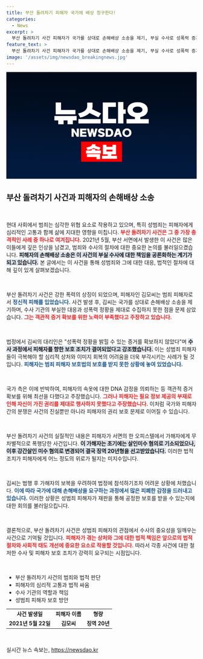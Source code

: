 ```yaml
---
title: 부산 돌려차기 피해자 국가에 배상 청구한다!
categories:
  - News
excerpt: >
  부산 돌려차기 사건 피해자가 국가를 상대로 손해배상 소송을 제기, 부실 수사로 성폭력 증거를 놓쳤다며 고통을 호소했습니다. 피해자 보호 부실과 가해자 보복 우려가 논란을 일으키고 있는 가운데, 국가 측은 반박하고 나섰습니다. 클릭해 사건의 전말을 확인하세요!
feature_text: >
  부산 돌려차기 사건 피해자가 국가를 상대로 손해배상 소송을 제기, 부실 수사로 성폭력 증거를 놓쳤다며 고통을 호소했습니다. 피해자 보호 부실과 가해자 보복 우려가 논란을 일으키고 있는 가운데, 국가 측은 반박하고 나섰습니다. 클릭해 사건의 전말을 확인하세요!
image: '/assets/img/newsdao_breakingnews.jpg'
---
```


<p><img src="/assets/img/newsdao_breakingnews.jpg" alt="flaretime 속보" /></p>

<h2 data-ke-size="size26">부산 돌려차기 사건과 피해자의 손해배상 소송</h2>

<p data-ke-size="size16">&nbsp;</p>

<p>현대 사회에서 범죄는 심각한 위협 요소로 작용하고 있으며, 특히 성범죄는 피해자에게 심리적인 고통과 함께 삶에 지대한 영향을 미칩니다. <b><span style="color: #ee2323;">부산 돌려차기 사건은 그 중 가장 충격적인 사례 중 하나로 여겨집니다.</span></b> 2021년 5월, 부산 서면에서 발생한 이 사건은 많은 이들에게 깊은 인상을 남겼고, 범죄와 수사의 절차에 대한 중요한 논의를 불러일으켰습니다. <b><span style="background-color: #21538527;">피해자의 손해배상 소송은 이 사건의 부실 수사에 대한 책임을 공론화하는 계기가 되고 있습니다.</span></b> 본 글에서는 이 사건을 통해 성범죄와 그에 대한 대응, 법적인 절차에 대해 깊이 있게 살펴보겠습니다.</p>

<p data-ke-size="size16">&nbsp;</p>

<p>부산 돌려차기 사건은 강한 폭력의 상징이 되었으며, 피해자인 김모씨는 범죄 피해자로서 <b><span style="color: #1a5490;">정신적 피해를 입었습니다.</span></b> 사건 발생 후, 김씨는 국가를 상대로 손해배상 소송을 제기하며, 수사 기관의 부실한 대응과 성폭력 정황을 제대로 수집하지 못한 점을 문제 삼았습니다. <b><span style="color: #ee2323;">그는 객관적 증거 확보를 위한 노력이 부족했다고 주장하고 있습니다.</span></b> </p>

<p data-ke-size="size16">&nbsp;</p>

<p>법정에서 김씨의 대리인은 "성폭력 정황을 밝힐 수 있는 증거를 확보하지 않았다"며 <b><span style="background-color: #21538527;">수사 과정에서 피해자를 향한 보호 조치가 결여되었다고 강조했습니다.</span></b> 이는 성범죄 피해자들이 극복해야 할 심리적 상처와 이미지 회복의 어려움을 더욱 부각시키는 사례가 될 것입니다. <b><span style="color: #1a5490;">피해자는 범죄 피해자 보호법의 보호를 받지 못한 상황에 놓여 있었습니다.</span></b> </p>

<p data-ke-size="size16">&nbsp;</p>

<p>국가 측은 이에 반박하여, 피해자의 속옷에 대한 DNA 감정을 의뢰하는 등 객관적 증거 확보를 위해 최선을 다했다고 주장했습니다. <b><span style="color: #ee2323;">그러나 피해자는 필요 정보 제공의 부재로 인해 자신이 가진 권리를 제대로 행사하지 못했다고 주장했습니다.</span></b> 이처럼 국가와 피해자 간의 분쟁은 사건의 진실뿐만 아니라 피해자의 권리 보호 문제로 이어질 수 있습니다. </p>

<p data-ke-size="size16">&nbsp;</p>

<p>부산 돌려차기 사건의 실질적인 내용은 피해자가 서면의 한 오피스텔에서 가해자에게 무차별적으로 폭행당한 사건입니다. <b><span style="background-color: #21538527;">이 가해자는 초기에는 살인미수 혐의로 기소되었으나, 이후 강간살인 미수 혐의로 변경되어 결국 징역 20년형을 선고받았습니다.</span></b> 이러한 법적 조치가 피해자에게 어느 정도의 위로가 될지는 미지수입니다. </p>

<p data-ke-size="size16">&nbsp;</p>

<p>김씨는 범행 후 가해자의 보복을 우려하여 법정에 참석하기조차 어려운 상황에 처했습니다. <b><span style="color: #1a5490;">이에 따라 국가에 대해 손해배상을 요구하는 과정에서 많은 피폐한 감정을 드러내고 있습니다.</span></b> 이러한 상황은 성범죄 피해자가 재판을 통해 공정한 보호를 받을 수 있는지에 대한 회의를 불러일으킵니다. </p>

<p data-ke-size="size16">&nbsp;</p>

<p>결론적으로, 부산 돌려차기 사건은 성범죄 피해자의 관점에서 수사의 중요성을 일깨우는 사건으로 기억될 것입니다. <b><span style="color: #ee2323;">피해자가 겪는 상처와 그에 대한 법적 책임은 앞으로의 법적 절차와 사회적 태도 개선에 중요한 요소로 작용할 것입니다.</span></b> 따라서 각종 사건에 대한 철저한 수사 및 피해자 보호 조치가 강력히 요구되는 시점입니다. </p>

<p data-ke-size="size16">&nbsp;</p>

<ul>
    <li>부산 돌려차기 사건의 범죄와 법적 판단</li>
    <li>피해자의 심리적 고통과 법적 싸움</li>
    <li>수사 기관의 역할과 책임</li>
    <li>성범죄 피해자 보호 방안</li>
</ul>

<table style="width: 100%;">
    <tr>
        <td style="text-align: center; height: 17px;"><b>사건 발생일</b></td>
        <td style="text-align: center; height: 17px;"><b>피해자 이름</b></td>
        <td style="text-align: center; height: 17px;"><b>형량</b></td>
    </tr>
    <tr>
        <td style="text-align: center; height: 17px;"><b>2021년 5월 22일</b></td>
        <td style="text-align: center; height: 17px;"><b>김모씨</b></td>
        <td style="text-align: center; height: 17px;"><b>징역 20년</b></td>
    </tr>
</table>

<p data-ke-size="size16">&nbsp;</p>
실시간 뉴스 속보는, <a href="https://newsdao.kr" rel="dofollow">https://newsdao.kr</a>


